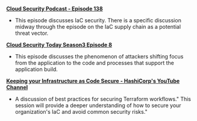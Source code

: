 [**Cloud Security Podcast - Episode 138**](https://cloudsecuritypodcast.libsyn.com/ep138-terraform-for-security-teams-how-to-use-iac-to-secure-the-cloud)
  - This episode discusses IaC security. There is a specific discussion midway through the episode on the IaC supply chain as a potential threat vector.

[**Cloud Security Today Season3 Episode 8**](https://www.cloudsecuritytoday.com/1723279/13240472-appsec-engineering-attackers-and-defense)
  - This episode discusses the phenomenon of attackers shifting focus from the application to the code and processes that support the application build.

[**Keeping your Infrastructure as Code Secure - HashiCorp's YouTube Channel**](https://youtu.be/y9gT6bRe9kg?si=AJflEOLQ-VmOE-qe)
  - A discussion of best practices for securing Terraform workflows." This session will provide a deeper understanding of how to secure your organization's IaC and avoid common security risks."
